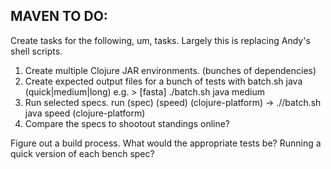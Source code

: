 ## MAVEN TO DO:

Create tasks for the following, um, tasks. Largely this is replacing Andy's shell scripts.

1. Create multiple Clojure JAR environments. (bunches of dependencies)
2. Create expected output files for a bunch of tests with 
   batch.sh java (quick|medium|long)
   e.g. > [fasta] ./batch.sh java medium
3. Run selected specs.
   run (spec) (speed) (clojure-platform)
   -> ./<spec-dir>/batch.sh java speed (clojure-platform)
4. Compare the specs to shootout standings online?

Figure out a build process. What would the appropriate tests be? Running a quick version of each bench spec?